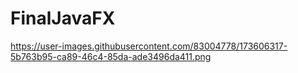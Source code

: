 ﻿# FinalJavaFX
 
 https://user-images.githubusercontent.com/83004778/173606317-5b763b95-ca89-46c4-85da-ade3496da411.png
